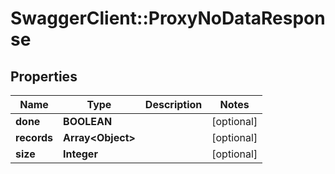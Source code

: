 # SwaggerClient::ProxyNoDataResponse

## Properties
Name | Type | Description | Notes
------------ | ------------- | ------------- | -------------
**done** | **BOOLEAN** |  | [optional] 
**records** | **Array&lt;Object&gt;** |  | [optional] 
**size** | **Integer** |  | [optional] 


